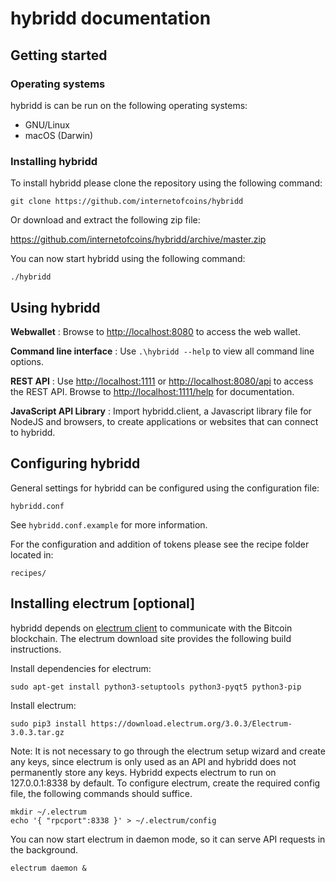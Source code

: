 # hybridd documentation

## Getting started

### Operating systems

hybridd is can be run on the following operating systems:

- GNU/Linux
- macOS (Darwin)

### Installing hybridd

To install hybridd please clone the repository using the following command:

```
git clone https://github.com/internetofcoins/hybridd
```

Or download and extract the following zip file:

<https://github.com/internetofcoins/hybridd/archive/master.zip>

You can now start hybridd using the following command:

```
./hybridd
```

## Using hybridd

**Webwallet** : Browse to <http://localhost:8080> to access the web wallet.

**Command line interface** : Use `.\hybridd --help` to view all command line options.

**REST API** : Use  <http://localhost:1111> or <http://localhost:8080/api> to access the REST API. Browse to <http://localhost:1111/help> for documentation.

**JavaScript API Library** : Import hybridd.client, a Javascript library file for NodeJS and browsers,  to create applications or websites that can connect to hybridd.  

## Configuring hybridd

General settings for hybridd can be configured using the configuration file:

```
hybridd.conf
```

See `hybridd.conf.example` for more information.

For the configuration and addition of tokens please see the recipe folder located in:

```
recipes/
```

## Installing electrum [optional]

hybridd depends on [electrum client](https://download.electrum.org) to communicate with the Bitcoin blockchain. The electrum download site provides the following build instructions.

Install dependencies for electrum:

```
sudo apt-get install python3-setuptools python3-pyqt5 python3-pip
```

Install electrum:

```
sudo pip3 install https://download.electrum.org/3.0.3/Electrum-3.0.3.tar.gz
```

Note: It is not necessary to go through the electrum setup wizard and create any keys, since electrum is only used as an API and hybridd does not permanently store any keys. Hybridd expects electrum to run on 127.0.0.1:8338 by default. To configure electrum, create the required config file, the following commands should suffice.

```
mkdir ~/.electrum
echo '{ "rpcport":8338 }' > ~/.electrum/config
```
You can now start electrum in daemon mode, so it can serve API requests in the background.

```
electrum daemon &
```
